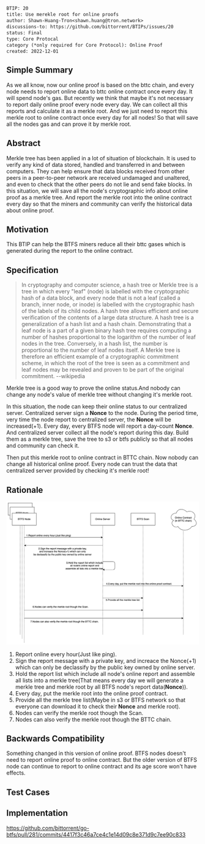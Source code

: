 
```
BTIP: 20
title: Use merekle root for online proofs
author: Shawn-Huang-Tron<shawn.huang@tron.network>
discussions-to: https://github.com/bittorrent/BTIPs/issues/20
status: Final
type: Core Protocal
category (*only required for Core Protocol): Online Proof
created: 2022-12-01
```

## Simple Summary

As we all know, now our online proof is based on the bttc chain, and every node needs to report online data to bttc online contract once every day. It will spend node's gas. But recently we think that maybe it's not necessary to report daily online proof every node every day. We can collect all this reports and calculate it as a merkle root. And we just need to report this merkle root to online contract once every day for all nodes!
So that will save all the nodes gas and can prove it by merkle root.

## Abstract

Merkle tree has been applied in a lot of situation of blockchain.
It is used to verify any kind of data stored, handled and transferred in and between computers. They can help ensure that data blocks received from other peers in a peer-to-peer network are received undamaged and unaltered, and even to check that the other peers do not lie and send fake blocks.
In this situation, we will save all the node's cryptographic info about online proof as a merkle tree. And report the merkle root into the online contract every day so that the miners and community can verify the historical data about online proof.

## Motivation

This BTIP can help the BTFS miners reduce all their bttc gases which is generated during the report to the online contract.

## Specification

> In cryptography and computer science, a hash tree or Merkle tree is a tree in which every "leaf" (node) is labelled with the cryptographic hash of a data block, and every node that is not a leaf (called a branch, inner node, or inode) is labelled with the cryptographic hash of the labels of its child nodes. A hash tree allows efficient and secure verification of the contents of a large data structure. A hash tree is a generalization of a hash list and a hash chain.
Demonstrating that a leaf node is a part of a given binary hash tree requires computing a number of hashes proportional to the logarithm of the number of leaf nodes in the tree. Conversely, in a hash list, the number is proportional to the number of leaf nodes itself. A Merkle tree is therefore an efficient example of a cryptographic commitment scheme, in which the root of the tree is seen as a commitment and leaf nodes may be revealed and proven to be part of the original commitment. --wikipedia

Merkle tree is a good way to prove the online status.And nobody can change any node's value of merkle tree without changing it's merkle root.

In this situation, the node can keep their online status to our centralized server.
Centralized server sign a **Nonce** to the node. During the period time, very time the node report to centralized server, the **Nonce** will be increased(+1). Every day, every BTFS node will report a day-count **Nonce**. And centralized server collect all the node's report during this day. Build them as a merkle tree, save the tree to s3 or btfs publicly so that all nodes and community can check it.

Then put this merkle root to online contract in BTTC chain. Now nobody can change all historical online proof. Every node can trust the data that centralized server provided by checking it's merkle root!

## Rationale

![The process of online proof v2](../pictures/online-proof-v2.jpeg)

1. Report online every hour(Just like ping).
2. Sign the report message with a private key,
and increace the Nonce(+1) which can only
be declassify by the public key owned by online server.
3. Hold the report list which include
all node's online report and
assemble all lists into a merkle tree(That means every day we will generate a merkle tree and merkle root by all BTFS node's report data(**Nonce**)).
4. Every day, put the merkle root into the online proof contract.
5. Provide all the merkle tree list(Maybe in s3 or BTFS network so that everyone can download it to check their **Nonce** and merkle root).
6. Nodes can verify the merkle root though the Scan.
7. Nodes can also verify the merkle root though the BTTC chain.

## Backwards Compatibility

Something changed in this version of online proof. BTFS nodes doesn't need to report online proof to online contract. But the older version of BTFS node can continue to report to online contract and its age score won't have effects.

## Test Cases

## Implementation

<https://github.com/bittorrent/go-btfs/pull/281/commits/4417f3c46a7ce4c1e14d09c8e371d9c7ee90c833>
